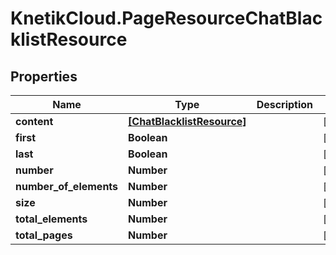# KnetikCloud.PageResourceChatBlacklistResource

## Properties
Name | Type | Description | Notes
------------ | ------------- | ------------- | -------------
**content** | [**[ChatBlacklistResource]**](ChatBlacklistResource.md) |  | [optional] 
**first** | **Boolean** |  | [optional] 
**last** | **Boolean** |  | [optional] 
**number** | **Number** |  | [optional] 
**number_of_elements** | **Number** |  | [optional] 
**size** | **Number** |  | [optional] 
**total_elements** | **Number** |  | [optional] 
**total_pages** | **Number** |  | [optional] 


